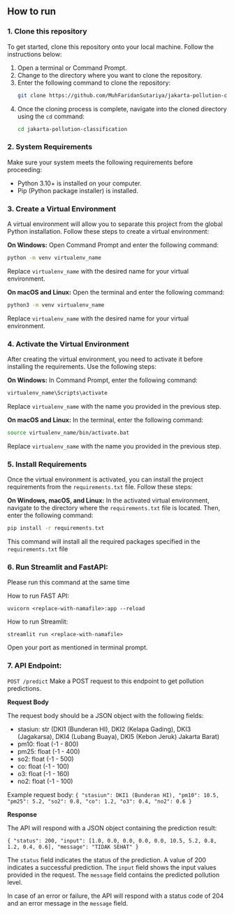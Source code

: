 ## How to run

### 1. Clone this repository
To get started, clone this repository onto your local machine. Follow the instructions below:

1. Open a terminal or Command Prompt.
2. Change to the directory where you want to clone the repository.
3. Enter the following command to clone the repository:
   ```bash
   git clone https://github.com/MuhFaridanSutariya/jakarta-pollution-classification.git
   ```
4. Once the cloning process is complete, navigate into the cloned directory using the `cd` command:
   ```bash
   cd jakarta-pollution-classification
   ```

### 2. System Requirements
Make sure your system meets the following requirements before proceeding:
- Python 3.10+ is installed on your computer.
- Pip (Python package installer) is installed.

### 3. Create a Virtual Environment
A virtual environment will allow you to separate this project from the global Python installation. Follow these steps to create a virtual environment:

**On Windows:**
Open Command Prompt and enter the following command:
```bash
python -m venv virtualenv_name
```
Replace `virtualenv_name` with the desired name for your virtual environment.

**On macOS and Linux:**
Open the terminal and enter the following command:
```bash
python3 -m venv virtualenv_name
```
Replace `virtualenv_name` with the desired name for your virtual environment.

### 4. Activate the Virtual Environment
After creating the virtual environment, you need to activate it before installing the requirements. Use the following steps:

**On Windows:**
In Command Prompt, enter the following command:
```bash
virtualenv_name\Scripts\activate
```
Replace `virtualenv_name` with the name you provided in the previous step.

**On macOS and Linux:**
In the terminal, enter the following command:
```bash
source virtualenv_name/bin/activate.bat
```
Replace `virtualenv_name` with the name you provided in the previous step.

### 5. Install Requirements
Once the virtual environment is activated, you can install the project requirements from the `requirements.txt` file. Follow these steps:

**On Windows, macOS, and Linux:**
In the activated virtual environment, navigate to the directory where the `requirements.txt` file is located. Then, enter the following command:
```bash
pip install -r requirements.txt
```
This command will install all the required packages specified in the `requirements.txt` file

### 6. Run Streamlit and FastAPI:

Please run this command at the same time

How to run FAST API:

``uvicorn <replace-with-namafile>:app --reload``

How to run Streamlit:

``streamlit run <replace-with-namafile>``

Open your port as mentioned in terminal prompt.

### 7. API Endpoint:

`POST /predict`
Make a POST request to this endpoint to get pollution predictions.

<b>Request Body</b>

The request body should be a JSON object with the following fields:

- stasiun: str (DKI1 (Bunderan HI), DKI2 (Kelapa Gading), DKI3 (Jagakarsa), DKI4 (Lubang Buaya), DKI5 (Kebon Jeruk) Jakarta Barat)
- pm10: float (-1 - 800)
- pm25: float (-1 - 400)
- so2: float (-1 - 500)
- co: float (-1 - 100)
- o3: float (-1 - 160)
- no2: float (-1 - 100)

Example request body:
`
{
    "stasiun": DKI1 (Bunderan HI),
    "pm10": 10.5,
    "pm25": 5.2,
    "so2": 0.8,
    "co": 1.2,
    "o3": 0.4,
    "no2": 0.6
}
`

<b>Response</b>

The API will respond with a JSON object containing the prediction result:

`
{
    "status": 200,
    "input": [1.0, 0.0, 0.0, 0.0, 0.0, 10.5, 5.2, 0.8, 1.2, 0.4, 0.6],
    "message": "TIDAK SEHAT"
}
`

The `status` field indicates the status of the prediction. A value of 200 indicates a successful prediction. The `input` field shows the input values provided in the request. The `message` field contains the predicted pollution level.

In case of an error or failure, the API will respond with a status code of 204 and an error message in the `message` field.




